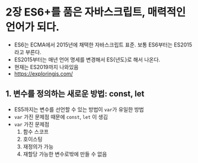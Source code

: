 # 2장 ES6+를 품은 자바스크립트, 매력적인 언어가 되다.

* ES6는 ECMA에서 2015년에 채택한 자바스크립트 표준. 보통 ES6부터는 ES2015라고 부른다.
* ES2015부터는 매년 언어 명세를 변경해서 ES{년도}로 해서 나온다.
* 현재는 ES2019까지 나와있음
* https://exploringjs.com/ 

## 1. 변수를 정의하는 새로운 방법: const, let

* ES5까지는 변수를 선언할 수 있는 방법이 `var`가 유일한 방법
* `var` 가진 문제점 때문에 `const`, `let` 이 생김
* `var` 가진 문제점
   1. 함수 스코프
   2. 호이스팅
   3. 재정의가 가능
   4. 재할당 가능한 변수로밖에 만들 수 없음
